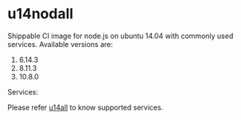 u14nodall
================

Shippable CI image for node.js on ubuntu 14.04 with commonly used services. Available versions are:


  1.  6.14.3
  2.  8.11.3
  3.  10.8.0


Services:

Please refer [u14all](https://github.com/dry-dock/u14all) to know supported services.
